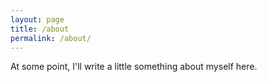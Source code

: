 ```yaml
---
layout: page
title: /about
permalink: /about/
---
```


At some point, I'll write a little something about myself here.
